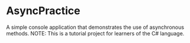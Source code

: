 # AsyncPractice
A simple console application that demonstrates the use of asynchronous methods. NOTE: This is a tutorial project for learners of the C# language. 
